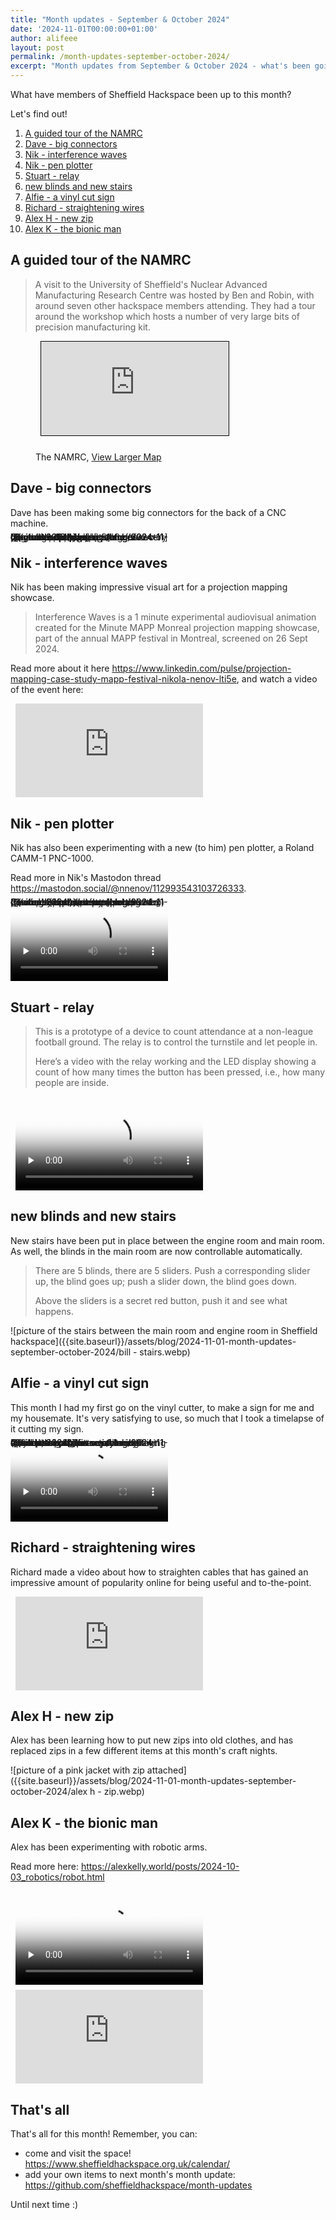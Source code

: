 ```yaml
---
title: "Month updates - September & October 2024"
date: '2024-11-01T00:00:00+01:00'
author: alifeee
layout: post
permalink: /month-updates-september-october-2024/
excerpt: "Month updates from September & October 2024 - what's been going on around Sheffield Hackspace?"
---
```

<style>
.gallery {
  line-height: 0;
  column-count: 2;
  column-gap: 0px;
}
.gallery > * {
  max-width: 100%;
  margin: 0;
}
p:has(img), .gallery {
  margin: 0;
}
.gallery img {
  width: 100% !important;
  height: auto !important;
}
iframe, video {
  display: block;
  margin: 0.5rem;
  max-width: 100%;
  width: auto;
  height: auto;
}
</style>

What have members of Sheffield Hackspace been up to this month?

Let's find out!

1. [A guided tour of the NAMRC](#a-guided-tour-of-the-namrc)
2. [Dave - big connectors](#dave---big-connectors)
3. [Nik - interference waves](#nik---interference-waves)
4. [Nik - pen plotter](#nik---pen-plotter)
5. [Stuart - relay](#stuart---relay)
6. [new blinds and new stairs](#new-blinds-and-new-stairs)
7. [Alfie - a vinyl cut sign](#alfie---a-vinyl-cut-sign)
8. [Richard - straightening wires](#richard---straightening-wires)
9. [Alex H - new zip](#alex-h---new-zip)
10. [Alex K - the bionic man](#alex-k---the-bionic-man)


## A guided tour of the NAMRC

> A visit to the University of Sheffield's Nuclear Advanced Manufacturing Research Centre was hosted by Ben and Robin, with around seven other hackspace members attending. They had a tour around the workshop which hosts a number of very large bits of precision manufacturing kit.

<figure>
  <iframe width="425" height="350" src="https://www.openstreetmap.org/export/embed.html?bbox=-1.3843631744384766%2C53.385338049442794%2C-1.371145248413086%2C53.392401962503264&amp;layer=mapnik&amp;marker=53.388870152496956%2C-1.3777542114257812" style="border: 1px solid black"></iframe><br/>
  <figcaption>
    The NAMRC, <a href="https://www.openstreetmap.org/?mlat=53.38887&amp;mlon=-1.37775#map=16/53.38887/-1.37775&amp;layers=N">View Larger Map</a>
  </figcaption>
</figure>

## Dave - big connectors

Dave has been making some big connectors for the back of a CNC machine.

<figure class="gallery" markdown="1">
![picture a 3D printed CNC connector]({{site.baseurl}}/assets/blog/2024-11-01-month-updates-september-october-2024/dave m - cnc connector.webp)
![picture of two very large 40-pin plugs]({{site.baseurl}}/assets/blog/2024-11-01-month-updates-september-october-2024/dave m - cnc connector 2.webp)
![picture of two very large 40-pin plugs]({{site.baseurl}}/assets/blog/2024-11-01-month-updates-september-october-2024/dave m - big plugs.webp)
</figure>

## Nik - interference waves

Nik has been making impressive visual art for a projection mapping showcase.

> Interference Waves is a 1 minute experimental audiovisual animation created for the Minute MAPP Monreal projection mapping showcase, part of the annual MAPP festival in Montreal, screened on 26 Sept 2024.

Read more about it here <https://www.linkedin.com/pulse/projection-mapping-case-study-mapp-festival-nikola-nenov-lti5e>, and watch a video of the event here:

<iframe width="1236" height="695" src="https://www.youtube.com/embed/1riGU883XV0" title="Interference Waves - Projection Mapping Project using TOOLL3" frameborder="0" allow="accelerometer; autoplay; clipboard-write; encrypted-media; gyroscope; picture-in-picture; web-share" referrerpolicy="strict-origin-when-cross-origin" allowfullscreen></iframe>

## Nik - pen plotter

Nik has also been experimenting with a new (to him) pen plotter, a Roland CAMM-1 PNC-1000.

Read more in Nik's Mastodon thread <https://mastodon.social/@nnenov/112993543103726333>.

<figure class="gallery" markdown="1">
![picture of an abstract drawing of a person by a pen plotter]({{site.baseurl}}/assets/blog/2024-11-01-month-updates-september-october-2024/nik - pen plotter 2.webp)
![picture of several abstract drawings of people by a pen plotter]({{site.baseurl}}/assets/blog/2024-11-01-month-updates-september-october-2024/nik - pen plotter.webp)
<video controls="" preload="none" loop="" crossorigin="anonymous" poster="{{site.baseurl}}/assets/blog/2024-11-01-month-updates-september-october-2024/nik - pen plotter pre.webp" style="max-height: 40rem;">
  <source src="{{site.baseurl}}/assets/blog/2024-11-01-month-updates-september-october-2024/nik - pen plotter.webm" type="video/webm">
</video>
</figure>

## Stuart - relay

> This is a prototype of a device to count attendance at a non-league football ground. The relay is to control the turnstile and let people in.
>
> Here’s a video with the relay working and the LED display showing a count of how many times the button has been pressed, i.e., how many people are inside.

<video controls="" preload="none" loop="" crossorigin="anonymous" poster="{{site.baseurl}}/assets/blog/2024-11-01-month-updates-september-october-2024/stuart - relay.webp" style="max-height: 40rem;">
  <source src="{{site.baseurl}}/assets/blog/2024-11-01-month-updates-september-october-2024/stuart - relay.webm" type="video/webm">
</video>

## new blinds and new stairs

New stairs have been put in place between the engine room and main room. As well, the blinds in the main room are now controllable automatically.

> There are 5 blinds, there are 5 sliders.  Push a corresponding slider up, the blind goes up; push a slider down, the blind goes down.
>
> Above the sliders is a secret red button, push it and see what happens.

![picture of the stairs between the main room and engine room in Sheffield hackspace]({{site.baseurl}}/assets/blog/2024-11-01-month-updates-september-october-2024/bill - stairs.webp)

## Alfie - a vinyl cut sign

This month I had my first go on the vinyl cutter, to make a sign for me and my housemate. It's very satisfying to use, so much that I took a timelapse of it cutting my sign.

<figure class="gallery" markdown="1">
![picture of computer screen showing vinyl cutting software, showing text "alfie ! tania &"]({{site.baseurl}}/assets/blog/2024-11-01-month-updates-september-october-2024/alfie - vinyl cutter.webp)
![picture of a vinyl sign stuck to a wall that says "tania & alfie!"]({{site.baseurl}}/assets/blog/2024-11-01-month-updates-september-october-2024/alfie - vinyl cutter 2.webp)
<video controls="" preload="none" loop="" crossorigin="anonymous" poster="{{site.baseurl}}/assets/blog/2024-11-01-month-updates-september-october-2024/alfie - vinyl cutter pre.webp" style="max-height: 40rem;">
  <source src="{{site.baseurl}}/assets/blog/2024-11-01-month-updates-september-october-2024/alfie - vinyl cutter.webm" type="video/webm">
</video>
</figure>


## Richard - straightening wires

Richard made a video about how to straighten cables that has gained an impressive amount of popularity online for being useful and to-the-point.

<iframe width="1236" height="695" src="https://www.youtube.com/embed/YTmLQ9q1m50" title="Straighten cables. How to remove the kinks in your cables." frameborder="0" allow="accelerometer; autoplay; clipboard-write; encrypted-media; gyroscope; picture-in-picture; web-share" referrerpolicy="strict-origin-when-cross-origin" allowfullscreen></iframe>

## Alex H - new zip

Alex has been learning how to put new zips into old clothes, and has replaced zips in a few different items at this month's craft nights.

![picture of a pink jacket with zip attached]({{site.baseurl}}/assets/blog/2024-11-01-month-updates-september-october-2024/alex h - zip.webp)

## Alex K - the bionic man

Alex has been experimenting with robotic arms.

> 

Read more here: <https://alexkelly.world/posts/2024-10-03_robotics/robot.html>

<video controls="" preload="none" loop="" crossorigin="anonymous" poster="{{site.baseurl}}/assets/blog/2024-11-01-month-updates-september-october-2024/alex k - robot.webp" style="max-height: 40rem;">
  <source src="{{site.baseurl}}/assets/blog/2024-11-01-month-updates-september-october-2024/alex k - robot.webm" type="video/webm">
</video>

<iframe width="1278" height="719" src="https://www.youtube.com/embed/DYamfGeHgsM" title="koch robot" frameborder="0" allow="accelerometer; autoplay; clipboard-write; encrypted-media; gyroscope; picture-in-picture; web-share" referrerpolicy="strict-origin-when-cross-origin" allowfullscreen></iframe>

<!-- omit in toc -->
## That's all

That's all for this month! Remember, you can:

- come and visit the space! <https://www.sheffieldhackspace.org.uk/calendar/>
- add your own items to next month's month update: <https://github.com/sheffieldhackspace/month-updates>

Until next time :)





